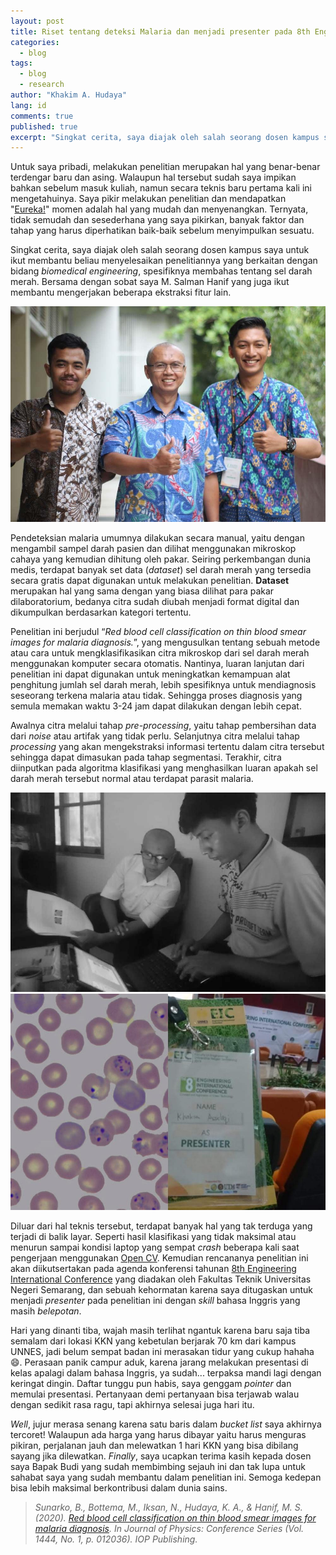 ```yaml
---
layout: post
title: Riset tentang deteksi Malaria dan menjadi presenter pada 8th Engineering International Conference 
categories:
  - blog
tags:
  - blog
  - research
author: "Khakim A. Hudaya"
lang: id
comments: true
published: true
excerpt: "Singkat cerita, saya diajak oleh salah seorang dosen kampus saya untuk ikut membantu beliau menyelesaikan penelitiannya yang berkaitan dengan bidang biomedical engineering, spesifiknya membahas tentang sel darah merah. Penelitian ini berjudul “Red blood cell classification on thin blood smear images for malaria diagnosis.”, yang mengusulkan tentang sebuah metode atau cara untuk mengklasifikasikan citra mikroskop dari sel darah merah menggunakan komputer secara otomatis."
---
```


Untuk saya pribadi, melakukan penelitian merupakan hal yang benar-benar terdengar baru dan asing. Walaupun hal tersebut sudah saya impikan bahkan sebelum masuk kuliah, namun secara teknis baru pertama kali ini mengetahuinya. Saya pikir melakukan penelitian dan mendapatkan "<a href="https://en.wikipedia.org/wiki/Eureka_(word)" target="_blank">Eureka!</a>" momen adalah hal yang mudah dan menyenangkan. Ternyata, tidak semudah dan sesederhana yang saya pikirkan, banyak faktor dan tahap yang harus diperhatikan baik-baik sebelum menyimpulkan sesuatu.

Singkat cerita, saya diajak oleh salah seorang dosen kampus saya untuk ikut membantu beliau menyelesaikan penelitiannya yang berkaitan dengan bidang *biomedical engineering*, spesifiknya membahas tentang sel darah merah. Bersama dengan sobat saya M. Salman Hanif yang juga ikut membantu mengerjakan beberapa ekstraksi fitur lain. 

![alt text](/assets/img/blog/malaria_research_001.jpg "Foto bersama setelah EIC selesai")


Pendeteksian malaria umumnya dilakukan secara manual, yaitu dengan mengambil sampel darah pasien dan dilihat menggunakan mikroskop cahaya yang kemudian dihitung oleh pakar. Seiring perkembangan dunia medis, terdapat banyak set data (*dataset*) sel darah merah yang tersedia secara gratis dapat digunakan untuk melakukan penelitian. **Dataset** merupakan hal yang sama dengan yang biasa dilihat para pakar dilaboratorium, bedanya citra sudah diubah menjadi format digital dan dikumpulkan berdasarkan kategori tertentu. 

Penelitian ini berjudul “*Red blood cell classification on thin blood smear images for malaria diagnosis.*”, yang mengusulkan tentang sebuah metode atau cara untuk mengklasifikasikan citra mikroskop dari sel darah merah menggunakan komputer secara otomatis. Nantinya, luaran lanjutan dari penelitian ini dapat digunakan untuk meningkatkan kemampuan alat penghitung jumlah sel darah merah, lebih spesifiknya untuk mendiagnosis seseorang terkena malaria atau tidak. Sehingga proses diagnosis yang semula memakan waktu 3-24 jam dapat dilakukan dengan lebih cepat.

Awalnya citra melalui tahap *pre-processing*, yaitu tahap pembersihan data dari *noise* atau artifak yang tidak perlu. Selanjutnya citra melalui tahap *processing* yang akan mengekstraksi informasi tertentu dalam citra tersebut sehingga dapat dimasukan pada tahap segmentasi. Terakhir, citra diinputkan pada algoritma klasifikasi yang menghasilkan luaran apakah sel darah merah tersebut normal atau terdapat parasit malaria. 


![alt text](/assets/img/blog/malaria_research_002.jpg "Mengamati hasil klasifikasi")
![alt text](/assets/img/blog/malaria_research_003.jpg "Citra dataset Malaria (kiri), Foto saat menghadiri EIC (kanan)")

Diluar dari hal teknis tersebut, terdapat banyak hal yang tak terduga yang terjadi di balik layar. Seperti hasil klasifikasi yang tidak maksimal atau menurun sampai kondisi laptop yang sempat *crash* beberapa kali saat pengerjaan menggunakan <a href="https://en.wikipedia.org/wiki/OpenCV" target="_blank">Open CV</a>. Kemudian rencananya penelitian ini akan diikutsertakan pada agenda konferensi tahunan <a href="http://eic.ft.unnes.ac.id/" target="_blank">8th Engineering International Conference</a> yang diadakan oleh Fakultas Teknik Universitas Negeri Semarang, dan sebuah kehormatan karena saya ditugaskan untuk menjadi *presenter* pada penelitian ini dengan *skill* bahasa Inggris yang masih *belepotan*.

Hari yang dinanti tiba, wajah masih terlihat ngantuk karena baru saja tiba semalam dari lokasi KKN yang kebetulan berjarak 70 km dari kampus UNNES, jadi belum sempat badan ini merasakan tidur yang cukup hahaha 😄. Perasaan panik campur aduk, karena jarang melakukan presentasi di kelas apalagi dalam bahasa Inggris, ya sudah... terpaksa mandi lagi dengan keringat dingin. Daftar tunggu pun habis, saya genggam *pointer* dan memulai presentasi. Pertanyaan demi pertanyaan bisa terjawab walau dengan sedikit rasa ragu, tapi akhirnya selesai juga hari itu. 

*Well*, jujur merasa senang karena satu baris dalam *bucket list* saya akhirnya tercoret! Walaupun ada harga yang harus dibayar yaitu harus menguras pikiran, perjalanan jauh dan melewatkan 1 hari KKN yang bisa dibilang sayang jika dilewatkan. *Finally*, saya ucapkan terima kasih kepada dosen saya Bapak Budi yang sudah membimbing sejauh ini dan tak lupa untuk sahabat saya yang sudah membantu dalam penelitian ini. Semoga kedepan bisa lebih maksimal berkontribusi dalam dunia sains. 

<blockquote>
    <cite>
    Sunarko, B., Bottema, M., Iksan, N., Hudaya, K. A., & Hanif, M. S. (2020). 
    <a target="_blank" href="https://iopscience.iop.org/article/10.1088/1742-6596/1444/1/012036/meta">Red blood cell classification on thin blood smear images for malaria diagnosis</a>. In Journal of Physics: Conference Series (Vol. 1444, No. 1, p. 012036). IOP Publishing.</cite>
</blockquote>
